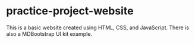 # practice-project-website

This is a basic website created using HTML, CSS, and JavaScript. There is also a MDBootstrap UI kit example.
